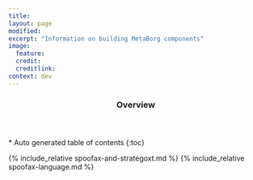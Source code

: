 ```yaml
---
title:
layout: page
modified:
excerpt: "Information on building MetaBorg components"
image:
  feature:
  credit:
  creditlink:
context: dev
---
```


<section id="table-of-contents" class="toc">
  <header> <h3>Overview</h3> </header>
  <div id="drawer" markdown="1">
  *  Auto generated table of contents
  {:toc}
  </div>
</section><!-- /#table-of-contents -->

{% include_relative spoofax-and-strategoxt.md %}
{% include_relative spoofax-language.md %}
